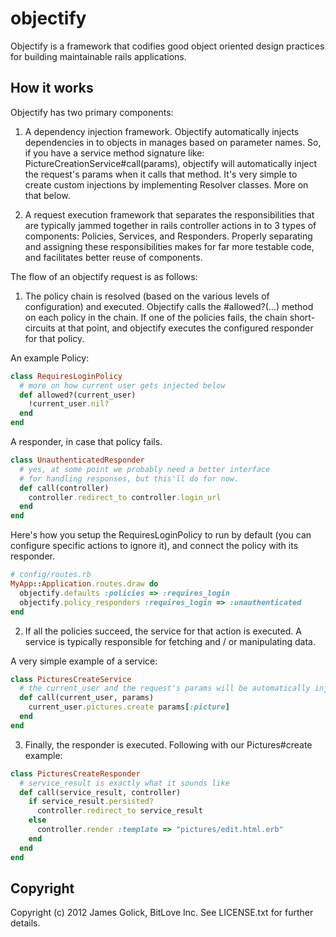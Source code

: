 # objectify

Objectify is a framework that codifies good object oriented design practices for building maintainable rails applications.

## How it works

Objectify has two primary components:

  1. A dependency injection framework. Objectify automatically injects dependencies in to objects in manages based on parameter names. So, if you have a service method signature like: PictureCreationService#call(params), objectify will automatically inject the request's params when it calls that method. It's very simple to create custom injections by implementing Resolver classes. More on that below.

  2. A request execution framework that separates the responsibilities that are typically jammed together in rails controller actions in to 3 types of components: Policies, Services, and Responders. Properly separating and assigning these responsibilities makes for far more testable code, and facilitates better reuse of components.

The flow of an objectify request is as follows:

  1. The policy chain is resolved (based on the various levels of configuration) and executed. Objectify calls the #allowed?(...) method on each policy in the chain. If one of the policies fails, the chain short-circuits at that point, and objectify executes the configured responder for that policy.

  An example Policy:

```ruby
class RequiresLoginPolicy
  # more on how current user gets injected below
  def allowed?(current_user) 
    !current_user.nil?
  end
end
```

  A responder, in case that policy fails.

```ruby
class UnauthenticatedResponder
  # yes, at some point we probably need a better interface
  # for handling responses, but this'll do for now.
  def call(controller)
    controller.redirect_to controller.login_url
  end
end
```

  Here's how you setup the RequiresLoginPolicy to run by default (you can configure specific actions to ignore it), and connect the policy with its responder.

```ruby
# config/routes.rb
MyApp::Application.routes.draw do
  objectify.defaults :policies => :requires_login
  objectify.policy_responders :requires_login => :unauthenticated
end
```

  2. If all the policies succeed, the service for that action is executed. A service is typically responsible for fetching and / or manipulating data.

  A very simple example of a service:

  ```ruby
  class PicturesCreateService
    # the current_user and the request's params will be automatically injected here.
    def call(current_user, params)
      current_user.pictures.create params[:picture]
    end
  end
  ```

  3. Finally, the responder is executed. Following with our Pictures#create example:

```ruby
class PicturesCreateResponder
  # service_result is exactly what it sounds like
  def call(service_result, controller)
    if service_result.persisted?
      controller.redirect_to service_result
    else
      controller.render :template => "pictures/edit.html.erb"
    end
  end
end
```

## Copyright

Copyright (c) 2012 James Golick, BitLove Inc. See LICENSE.txt for
further details.
